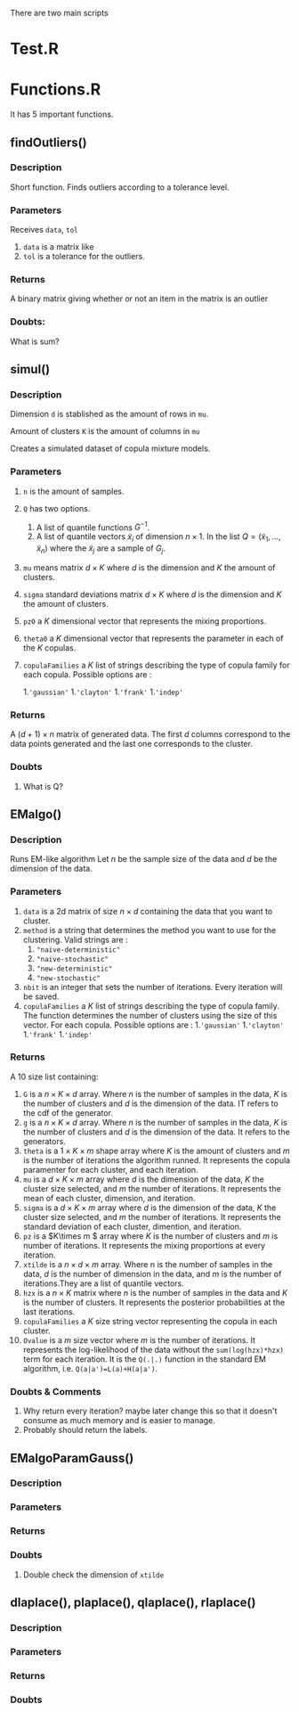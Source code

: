 There are two main scripts

Test.R
=====




Functions.R
=============
It has 5 important functions.

findOutliers()
-------------
### Description
Short function.
Finds outliers according to a tolerance level. 
### Parameters
Receives `data`, `tol`

1. `data` is a matrix like 
1. `tol` is a tolerance for the outliers. 

###  Returns 
A binary matrix giving whether or not an item in the matrix is an outlier

### Doubts:
What is sum? 

simul()
------------
### Description
Dimension `d` is stablished as the amount of rows in `mu`.

Amount of clusters `K` is the amount of columns in `mu`

Creates a simulated dataset of copula mixture models. 




### Parameters
1. `n` is the amount of samples.
1. `Q` has two options.
    1. A list of quantile functions $G^{-1}$.
    1. A list of quantile vectors $\tilde x_i$ of dimension $n \times 1$. In the list $Q = (\tilde x_1,...,\tilde x_n)$ where the $\tilde x_j$ are a sample of $G_j$.
1. `mu` means matrix $d \times K$ where $d$ is the dimension and $K$ the amount of clusters.
1. `sigma` standard deviations matrix $d \times K$ where $d$ is the dimension and $K$ the amount of clusters.
1. `pz0` a $K$ dimensional vector that represents the mixing proportions. 
1. `theta0` a $K$ dimensional vector that represents the parameter in each of the $K$ copulas. 
1. `copulaFamilies` a $K$ list of strings describing the type of copula family for each copula. Possible options are :

    1.`'gaussian'`
    1.`'clayton'`
    1.`'frank'`
    1.`'indep'`

### Returns
A $(d+1)\times n$ matrix of generated data. The first $d$ columns correspond to the data points generated and the last one corresponds to the cluster.
### Doubts
1. What is Q? 


EMalgo()
----------

### Description
Runs EM-like algorithm
Let $n$ be the sample size of the data and $d$ be the dimension of the data. 


### Parameters
1. `data` is a 2d matrix of size $n \times d$ containing the data that you want to cluster. 
1. `method` is a string that determines the method you want to use for the clustering. Valid strings are :
    1. `"naive-deterministic"`
    1. `"naive-stochastic"`
    1. `"new-deterministic"`
    1. `"new-stochastic"`
1. `nbit` is an integer that sets the number of iterations. Every iteration will be saved. 
1. `copulaFamilies` a $K$ list of strings describing the type of copula family. The function determines the number of clusters using the size of this vector. For each copula. Possible options are :
    1.`'gaussian'`
    1.`'clayton'`
    1.`'frank'`
    1.`'indep'`
### Returns
A 10 size list containing:
1. `G` is a $n\times K \times d$ array. Where $n$ is the number of samples in the data, $K$ is the number of clusters and $d$ is the dimension of the data. IT refers to the cdf of the generator. 
1. `g`  is a $n\times K \times d$ array. Where $n$ is the number of samples in the data, $K$ is the number of clusters and $d$ is the dimension of the data. It refers to the generators. 
1. `theta` is a $1\times K \times m$ shape array where $K$ is the amount of clusters and $m$ is the number of iterations the algorithm runned. It represents the copula paramenter for each cluster, and each iteration.
1. `mu` is a $d\times K\times m$ array where $d$ is the dimension of the data, $K$ the cluster size selected, and $m$ the number of iterations. It represents the mean of each cluster, dimension, and iteration.
1. `sigma` is a $d\times K\times m$ array where $d$ is the dimension of the data, $K$ the cluster size selected, and $m$ the number of iterations. It represents the standard deviation of each cluster, dimention, and iteration.
1. `pz` is a $K\times m $ array where $K$ is the number of clusters and $m$ is number of iterations. It represents the mixing proportions at every iteration. 
1. `xtilde` is a $n \times d \times m$ array. Where n is the number of samples in the data, $d$ is the number of dimension in the data, and $m$ is the number of iterations.They are a list of quantile vectors.  
1. `hzx` is a $n \times K$ matrix where $n$ is the number of samples in the data and $K$ is the number of clusters. It represents the posterior probabilities at the last iterations.
1. `copulaFamilies` a $K$ size string vector representing the copula in each cluster. 
1. `Ovalue` is a $m$ size vector where $m$ is the number of iterations. It represents the log-likelihood of the data without the `sum(log(hzx)*hzx)` term for each iteration. 
It is the `Q(.|.)` function in the standard EM algorithm, i.e. `Q(a|a')=L(a)+H(a|a')`.
### Doubts & Comments
1. Why return every iteration? maybe later change this so that it doesn't consume as much memory and is easier to manage.
1. Probably should return the labels. 

EMalgoParamGauss()
------------------

### Description

### Parameters

### Returns

### Doubts
1. Double check the dimension of `xtilde`

dlaplace(), plaplace(), qlaplace(), rlaplace()
--------------------

### Description

### Parameters

### Returns

### Doubts
